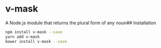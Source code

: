 # v-mask
A Node.js module that returns the plural form of any noun## Installation 
```sh
npm install v-mask --save
yarn add v-mask
bower install v-mask --save
